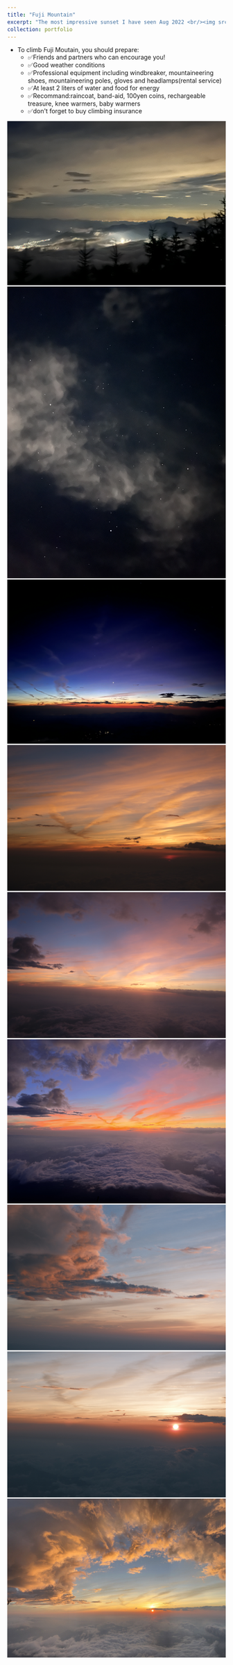 ```yaml
---
title: "Fuji Mountain"
excerpt: "The most impressive sunset I have seen Aug 2022 <br/><img src='/images/fujisan/fujisan_8.jpg'>"
collection: portfolio
---
```


- To climb Fuji Moutain, you should prepare:
  - ✅Friends and partners who can encourage you!
  - ✅Good weather conditions
  - ✅Professional equipment including windbreaker, mountaineering shoes, mountaineering poles, gloves and headlamps(rental service)
  - ✅At least 2 liters of water and food for energy
  - ✅Recommand:raincoat, band-aid, 100yen coins, rechargeable treasure, knee warmers, baby warmers
  - ✅don't forget to buy climbing insurance

<img src='/images/fujisan/fujisan_1.jpg'>
<img src='/images/fujisan/fujisan_2.jpg'>
<img src='/images/fujisan/fujisan_3.jpg'>
<img src='/images/fujisan/fujisan_4.jpg'>
<img src='/images/fujisan/fujisan_5.jpg'>
<img src='/images/fujisan/fujisan_6.jpg'>
<img src='/images/fujisan/fujisan_7.jpg'>
<img src='/images/fujisan/fujisan_8.jpg'>
<img src='/images/fujisan/fujisan_9.jpg'>
